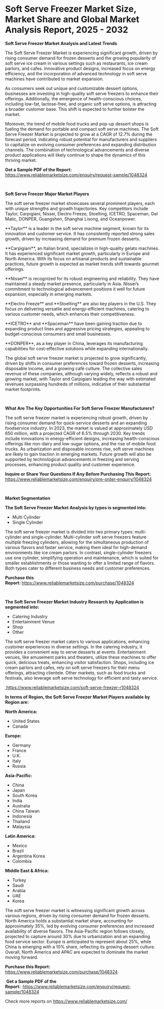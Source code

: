 <p><h1>Soft Serve Freezer Market Size, Market Share and Global Market Analysis Report, 2025 - 2032</h1></p><p><strong>Soft Serve Freezer Market Analysis and Latest Trends</strong></p>
<p><p>The Soft Serve Freezer Market is experiencing significant growth, driven by rising consumer demand for frozen desserts and the growing popularity of soft serve ice cream in various settings such as restaurants, ice cream parlors, and cafes. Innovative product designs, increased focus on energy efficiency, and the incorporation of advanced technology in soft serve machines have contributed to market expansion. </p><p>As consumers seek out unique and customizable dessert options, businesses are investing in high-quality soft serve freezers to enhance their offerings. Additionally, the emergence of health-conscious choices, including low-fat, lactose-free, and organic soft serve options, is attracting a broader customer base. This shift is expected to further bolster the market. </p><p>Moreover, the trend of mobile food trucks and pop-up dessert shops is fueling the demand for portable and compact soft serve machines. The Soft Serve Freezer Market is projected to grow at a CAGR of 12.7% during the forecast period, indicating robust potential for manufacturers and suppliers to capitalize on evolving consumer preferences and expanding distribution channels. The combination of technological advancements and diverse product applications will likely continue to shape the dynamics of this thriving market.</p></p>
<p><strong>Get a Sample PDF of the Report:&nbsp;</strong> <a href="https://www.reliablemarketsize.com/enquiry/request-sample/1048324?utm_campaign=2186&utm_medium=2&utm_source=Github&utm_content=ia&utm_term=22022025&utm_id=soft-serve-freezer">https://www.reliablemarketsize.com/enquiry/request-sample/1048324</a></p>
<p>&nbsp;</p>
<p><strong>Soft Serve Freezer Major Market Players</strong></p>
<p><p>The soft serve freezer market showcases several prominent players, each with unique strengths and growth trajectories. Key competitors include Taylor, Carpigiani, Nissei, Electro Freeze, Stoelting, ICETRO, Spaceman, Gel Matic, DONPER, Guangshen, Shanghai Lisong, and Oceanpower.</p><p>**Taylor** is a leader in the soft serve machine segment, known for its innovation and customer service. It has consistently reported strong sales growth, driven by increasing demand for premium frozen desserts.</p><p>**Carpigiani**, an Italian brand, specializes in high-quality gelato machines. It has experienced significant market growth, particularly in Europe and North America. With its focus on artisanal products and sustainable practices, future growth is expected as market trends shift towards gourmet offerings.</p><p>**Nissei** is recognized for its robust engineering and reliability. They have maintained a steady market presence, particularly in Asia. Nissei’s commitment to technological advancement positions it well for future expansion, especially in emerging markets.</p><p>**Electro Freeze** and **Stoelting** are also key players in the U.S. They focus on delivering versatile and energy-efficient machines, catering to various customer needs, which enhances their competitiveness.</p><p>**ICETRO** and **Spaceman** have been gaining traction due to expanding product lines and aggressive pricing strategies, appealing to budget-conscious consumers and small businesses.</p><p>**DONPER**, as a key player in China, leverages its manufacturing capabilities for cost-effective solutions while expanding internationally. </p><p>The global soft serve freezer market is projected to grow significantly, driven by shifts in consumer preferences toward frozen desserts, increasing disposable income, and a growing café culture. The collective sales revenue of these companies, although varying widely, reflects a robust and growing market, with Taylor and Carpigiani leading the way with estimated revenues surpassing hundreds of millions, indicative of their substantial market footprints.</p></p>
<p>&nbsp;</p>
<p><strong>What Are The Key Opportunities For Soft Serve Freezer Manufacturers?</strong></p>
<p><p>The soft serve freezer market is experiencing robust growth, driven by rising consumer demand for quick-service desserts and an expanding foodservice industry. In 2023, the market is valued at approximately USD 650 million, with a projected CAGR of 6.5% through 2030. Key trends include innovations in energy-efficient designs, increasing health-conscious offerings like non-dairy and low-sugar options, and the rise of mobile food trucks. As urbanization and disposable incomes rise, soft serve machines are likely to gain traction in emerging markets. Future growth will also be supported by technological advancements in freezing and serving processes, enhancing product quality and customer experience.</p></p>
<p><strong>Inquire or Share Your Questions If Any Before Purchasing This Report:</strong> <a href="https://www.reliablemarketsize.com/enquiry/pre-order-enquiry/1048324?utm_campaign=2186&utm_medium=2&utm_source=Github&utm_content=ia&utm_term=22022025&utm_id=soft-serve-freezer">https://www.reliablemarketsize.com/enquiry/pre-order-enquiry/1048324</a></p>
<p>&nbsp;</p>
<p><strong>Market Segmentation</strong></p>
<p><strong>The Soft Serve Freezer Market Analysis by types is segmented into:</strong></p>
<p><ul><li>Multi Cylinder</li><li>Single Cylinder</li></ul></p>
<p><p>The soft serve freezer market is divided into two primary types: multi-cylinder and single-cylinder. Multi-cylinder soft serve freezers feature multiple freezing cylinders, allowing for the simultaneous production of various flavors and faster service, making them ideal for high-demand environments like ice cream parlors. In contrast, single-cylinder freezers use one cylinder, simplifying operation and maintenance, which is suited for smaller establishments or those wanting to offer a limited range of flavors. Both types cater to different business needs and customer preferences.</p></p>
<p><strong>Purchase this Report:&nbsp;</strong><a href="https://www.reliablemarketsize.com/purchase/1048324?utm_campaign=2186&utm_medium=2&utm_source=Github&utm_content=ia&utm_term=22022025&utm_id=soft-serve-freezer">https://www.reliablemarketsize.com/purchase/1048324</a></p>
<p>&nbsp;</p>
<p><strong>The Soft Serve Freezer Market Industry Research by Application is segmented into:</strong></p>
<p><ul><li>Catering Industry</li><li>Entertainment Venue</li><li>Shop</li><li>Other</li></ul></p>
<p><p>The soft serve freezer market caters to various applications, enhancing customer experiences in diverse settings. In the catering industry, it provides a convenient way to serve desserts at events. Entertainment venues, like amusement parks and theaters, utilize these machines to offer quick, delicious treats, enhancing visitor satisfaction. Shops, including ice cream parlors and cafes, rely on soft serve freezers for their menu offerings, attracting clientele. Other markets, such as food trucks and festivals, also leverage soft serve technology for efficient and tasty service.</p></p>
<p><a href="https://www.reliablemarketsize.com/soft-serve-freezer-r1048324?utm_campaign=2186&utm_medium=2&utm_source=Github&utm_content=ia&utm_term=22022025&utm_id=soft-serve-freezer">&nbsp;https://www.reliablemarketsize.com/soft-serve-freezer-r1048324</a></p>
<p><strong>In terms of Region, the Soft Serve Freezer Market Players available by Region are:</strong></p>
<p>
    <p> <strong> North America: </strong>
        <ul>
            <li>United States</li>
            <li>Canada</li>
        </ul>
        </p> 
    <p> <strong> Europe: </strong>
        <ul>
            <li>Germany</li>
            <li>France</li>
            <li>U.K.</li>
            <li>Italy</li>
            <li>Russia</li>
        </ul>
        </p> 
    <p> <strong> Asia-Pacific: </strong>
        <ul>
            <li>China</li>
            <li>Japan</li>
            <li>South Korea</li>
            <li>India</li>
            <li>Australia</li>
            <li>China Taiwan</li>
            <li>Indonesia</li>
            <li>Thailand</li>
            <li>Malaysia</li>
        </ul>
        </p> 
    <p> <strong> Latin America: </strong>
        <ul>
            <li>Mexico</li>
            <li>Brazil</li>
            <li>Argentina Korea</li>
            <li>Colombia</li>
        </ul>
        </p> 
    <p> <strong> Middle East & Africa: </strong>
        <ul>
            <li>Turkey</li>
            <li>Saudi</li>
            <li>Arabia</li>
            <li>UAE</li>
            <li>Korea</li>
        </ul>
    </p>
    </p>
<p><p>The soft serve freezer market is witnessing significant growth across various regions, driven by rising consumer demand for frozen desserts. North America holds a substantial market share, accounting for approximately 35%, led by evolving consumer preferences and increased availability of diverse flavors. The Asia-Pacific region follows closely, projected to capture around 30% due to urbanization and an expanding food service sector. Europe is anticipated to represent about 25%, while China is emerging with a 10% share, reflecting its growing dessert culture. Overall, North America and APAC are expected to dominate the market moving forward.</p></p>
<p><strong>Purchase this Report: </strong><a href="https://www.reliablemarketsize.com/purchase/1048324?utm_campaign=2186&utm_medium=2&utm_source=Github&utm_content=ia&utm_term=22022025&utm_id=soft-serve-freezer">https://www.reliablemarketsize.com/purchase/1048324</a></p>
<p>&nbsp;<strong>Get a Sample PDF of the Report:&nbsp;&nbsp;</strong><a href="https://www.reliablemarketsize.com/enquiry/request-sample/1048324?utm_campaign=2186&utm_medium=2&utm_source=Github&utm_content=ia&utm_term=22022025&utm_id=soft-serve-freezer">https://www.reliablemarketsize.com/enquiry/request-sample/1048324</a></p>
<p><strong></strong></p>
<p>Check more reports on <a href="https://www.reliablemarketsize.com/?utm_campaign=2186&utm_medium=2&utm_source=Github&utm_content=ia&utm_term=22022025&utm_id=soft-serve-freezer">https://www.reliablemarketsize.com/</a></p>
